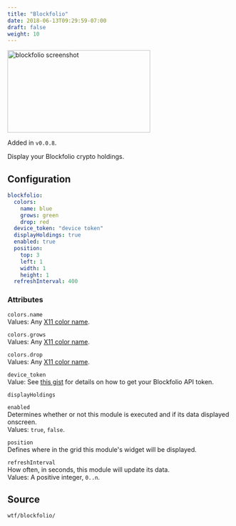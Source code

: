 ```yaml
---
title: "Blockfolio"
date: 2018-06-13T09:29:59-07:00
draft: false
weight: 10
---
```


<img class="screenshot" src="/imgs/modules/blockfolio.png" width="320" height="185" alt="blockfolio screenshot" />

Added in `v0.0.8`.

Display your Blockfolio crypto holdings.

## Configuration

```yaml
blockfolio:
  colors:
    name: blue
    grows: green
    drop: red
  device_token: "device token"
  displayHoldings: true
  enabled: true
  position:
    top: 3
    left: 1
    width: 1
    height: 1
  refreshInterval: 400
```

### Attributes

`colors.name` <br />
Values: Any <a href="https://en.wikipedia.org/wiki/X11_color_names">X11
color name</a>.

`colors.grows` <br />
Values: Any <a href="https://en.wikipedia.org/wiki/X11_color_names">X11
color name</a>.

`colors.drop` <br />
Values: Any <a href="https://en.wikipedia.org/wiki/X11_color_names">X11
color name</a>.

`device_token` <br />
Value: See [this gist](https://github.com/bob6664569/blockfolio-api-client) for
details on how to get your Blockfolio API token.

`displayHoldings` <br />

`enabled` <br />
Determines whether or not this module is executed and if its data displayed onscreen. <br />
Values: `true`, `false`.

`position` <br />
Defines where in the grid this module's widget will be displayed. <br />

`refreshInterval` <br />
How often, in seconds, this module will update its data. <br />
Values: A positive integer, `0..n`.

## Source

```bash
wtf/blockfolio/
```

